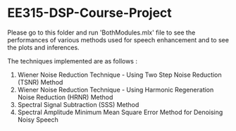 # EE315-DSP-Course-Project

Please go to this folder and run 'BothModules.mlx' file to see the performances of various methods used for speech enhancement and to see the plots and inferences.

The techniques implemented are as follows :
1. Wiener Noise Reduction Technique - Using Two Step Noise Reduction (TSNR) Method
2. Wiener Noise Reduction Technique - Using Harmonic Regeneration Noise Reduction (HRNR) Method
3. Spectral Signal Subtraction (SSS) Method
4. Spectral Amplitude Minimum Mean Square Error Method for Denoising Noisy Speech